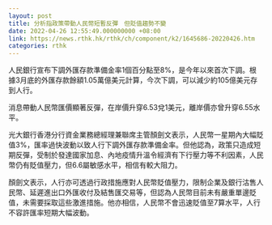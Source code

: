 ```yaml
---
layout: post
title: 分析指政策帶動人民幣短暫反彈　但貶值趨勢不變
date: 2022-04-26 12:55:49.000000000 +08:00
link: https://news.rthk.hk/rthk/ch/component/k2/1645686-20220426.htm
categories: rthk
---
```


人民銀行宣布下調外匯存款準備金率1個百分點至8%，是今年以來首次下調。根據3月底的外匯存款餘額1.05萬億美元計算，今次下調，可以減少約105億美元存到人行。

消息帶動人民幣匯價顯著反彈，在岸價升穿6.53兌1美元，離岸價亦曾升穿6.55水平。

光大銀行香港分行資金業務總經理兼聯席主管顏劍文表示，人民幣一星期內大幅貶值3%，匯率過快波動以致人行下調外匯存款準備金率。但他認為，政策只造成短期反彈，受制於發達國家加息、內地疫情升溫令經濟有下行壓力等不利因素，人民幣仍有貶值壓力，但6.6屬敏感水平，相信有較大阻力。

顏劍文表示，人行亦可透過行政措施應對人民幣貶值壓力，限制企業及銀行沽售人民幣、延遲進出口外匯收付及結售匯交易等，但認為人民幣目前未有嚴重單邊貶值，未需要採取這些激進措施。他亦相信，人民幣不會迅速貶值至7算水平，人行不容許匯率短期大幅波動。
